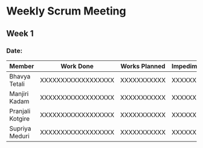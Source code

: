 # Weekly Scrum Meeting
## Week 1
### Date: 

Member| Work Done| Works Planned| Impediments
------|----------|--------------|-------------
Bhavya Tetali| XXXXXXXXXXXXXXXXXX | XXXXXXXXXXX | XXXXXXXXX
Manjiri Kadam| XXXXXXXXXXXXXXXXXX| XXXXXXXXXXX | XXXXXXXXX
Pranjali Kotgire| XXXXXXXXXXXXXXXXXX| XXXXXXXXXXX | XXXXXXXXX
Supriya Meduri| XXXXXXXXXXXXXXXXXX| XXXXXXXXXXX | XXXXXXXXX
